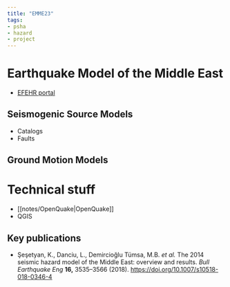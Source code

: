 ```yaml
---
title: "EMME23"
tags:
- psha
- hazard
- project
---
```


# Earthquake Model of the Middle East
- [EFEHR portal](http://hazard.efehr.org/en/Documentation/specific-hazard-models/middle-east/overview/)

## Seismogenic Source Models

- Catalogs
- Faults

## Ground Motion Models

# Technical stuff
- [[notes/OpenQuake|OpenQuake]]
- QGIS

## Key publications
- Şeşetyan, K., Danciu, L., Demircioğlu Tümsa, M.B. _et al._ The 2014 seismic hazard model of the Middle East: overview and results. _Bull Earthquake Eng_ **16,** 3535–3566 (2018). https://doi.org/10.1007/s10518-018-0346-4